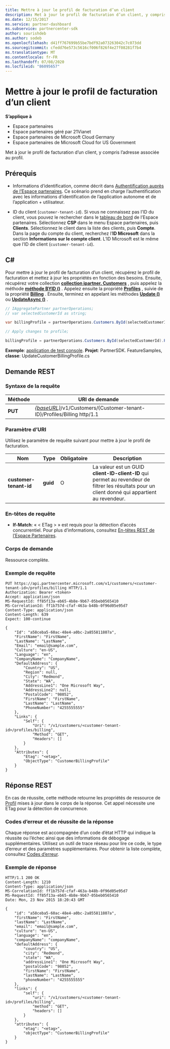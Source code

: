```yaml
---
title: Mettre à jour le profil de facturation d’un client
description: Met à jour le profil de facturation d’un client, y compris l’adresse associée au profil.
ms.date: 12/15/2017
ms.service: partner-dashboard
ms.subservice: partnercenter-sdk
author: sourishdeb
ms.author: sodeb
ms.openlocfilehash: d41ff767699b55be7bdf92a073263042c7c073dd
ms.sourcegitcommit: cfedd76e573c5616cf006f826f4e27f08281f7b4
ms.translationtype: MT
ms.contentlocale: fr-FR
ms.lasthandoff: 07/08/2020
ms.locfileid: "86095657"
---
```

# <a name="update-a-customers-billing-profile"></a>Mettre à jour le profil de facturation d’un client

**S’applique à**

- Espace partenaires
- Espace partenaires géré par 21Vianet
- Espace partenaires de Microsoft Cloud Germany
- Espace partenaires de Microsoft Cloud for US Government

Met à jour le profil de facturation d’un client, y compris l’adresse associée au profil.

## <a name="prerequisites"></a>Prérequis

- Informations d’identification, comme décrit dans [Authentification auprès de l’Espace partenaires](partner-center-authentication.md). Ce scénario prend en charge l’authentification avec les informations d’identification de l’application autonome et de l’application + utilisateur.

- ID du client (`customer-tenant-id`). Si vous ne connaissez pas l’ID du client, vous pouvez le rechercher dans le [tableau de bord](https://partner.microsoft.com/dashboard) de l’Espace partenaires. Sélectionnez **CSP** dans le menu Espace partenaires, puis **Clients**. Sélectionnez le client dans la liste des clients, puis **Compte**. Dans la page du compte du client, recherchez l’**ID Microsoft** dans la section **Informations sur le compte client**. L’ID Microsoft est le même que l’ID de client (`customer-tenant-id`).

## <a name="c"></a>C\#

Pour mettre à jour le profil de facturation d’un client, récupérez le profil de facturation et mettez à jour les propriétés en fonction des besoins. Ensuite, récupérez votre collection [**collection ipartner. Customers**](https://docs.microsoft.com/dotnet/api/microsoft.store.partnercenter.ipartner.customers) , puis appelez la méthode [**méthode BYID ()**](https://docs.microsoft.com/dotnet/api/microsoft.store.partnercenter.customers.icustomercollection.byid) . Appelez ensuite la propriété [**Profiles**](https://docs.microsoft.com/dotnet/api/microsoft.store.partnercenter.customers.icustomer.profiles) , suivie de la propriété [**Billing**](https://docs.microsoft.com/dotnet/api/microsoft.store.partnercenter.customers.profiles.icustomerprofilecollection.billing) . Ensuite, terminez en appelant les méthodes [**Update ()**](https://docs.microsoft.com/dotnet/api/microsoft.store.partnercenter.customers.profiles.icustomerprofile-1.update) ou [**UpdateAsync ()**](https://docs.microsoft.com/dotnet/api/microsoft.store.partnercenter.customers.profiles.icustomerprofile-1.updateasync) .

``` csharp
// IAggregatePartner partnerOperations;
// var selectedCustomerId as string;

var billingProfile = partnerOperations.Customers.ById(selectedCustomerId).Profiles.Billing.Get();

// Apply changes to profile;

billingProfile = partnerOperations.Customers.ById(selectedCustomerId).Profiles.Billing.Update(billingProfile);
```

**Exemple**: [application de test console](console-test-app.md). **Projet**: PartnerSDK. FeatureSamples, **classe**: UpdateCustomerBillingProfile.cs

## <a name="rest-request"></a>Demande REST

### <a name="request-syntax"></a>Syntaxe de la requête

| Méthode  | URI de demande                                                                                             |
|---------|---------------------------------------------------------------------------------------------------------|
| **PUT** | [*{baseURL}*](partner-center-rest-urls.md)/v1/Customers/{Customer-tenant-ID}/Profiles/Billing http/1.1 |

### <a name="uri-parameter"></a>Paramètre d’URI

Utilisez le paramètre de requête suivant pour mettre à jour le profil de facturation.

| Nom                   | Type     | Obligatoire | Description                                                                                                                                            |
|------------------------|----------|----------|--------------------------------------------------------------------------------------------------------------------------------------------------------|
| **customer-tenant-id** | **guid** | O        | La valeur est un GUID **client-ID-client-ID** qui permet au revendeur de filtrer les résultats pour un client donné qui appartient au revendeur. |

### <a name="request-headers"></a>En-têtes de requête

- **If-Match**: « &lt; ETag &gt; » est requis pour la détection d’accès concurrentiel.
Pour plus d’informations, consultez [En-têtes REST de l’Espace Partenaires](headers.md).

### <a name="request-body"></a>Corps de demande

Ressource complète.

### <a name="request-example"></a>Exemple de requête

```http
PUT https://api.partnercenter.microsoft.com/v1/customers/<customer-tenant-id>/profiles/billing HTTP/1.1
Authorization: Bearer <token>
Accept: application/json
MS-RequestId: ff85f13a-eb65-4b8e-9b67-05beb0565410
MS-CorrelationId: ff1b757d-cfaf-463a-b48b-0f96d05e95d7
Content-Type: application/json
Content-Length: 639
Expect: 100-continue

{
    "Id": "a58ceba5-60ac-48e4-a0bc-2a855811807a",
    "FirstName": "FirstName",
    "LastName": "LastName",
    "Email": "email@sample.com",
    "Culture": "en-US",
    "Language": "en",
    "CompanyName": "CompanyName",
    "DefaultAddress": {
        "Country": "US",
        "Region": null,
        "City": "Redmond",
        "State": "WA",
        "AddressLine1": "One Microsoft Way",
        "AddressLine2": null,
        "PostalCode": "98052",
        "FirstName": "FirstName",
        "LastName": "LastName",
        "PhoneNumber": "4255555555"
    },
    "Links": {
        "Self": {
            "Uri": "/v1/customers/<customer-tenant-id>/profiles/billing",
            "Method": "GET",
            "Headers": []
        }
    },
    "Attributes": {
        "Etag": "<etag>",
        "ObjectType": "CustomerBillingProfile"
    }
}
```

## <a name="rest-response"></a>Réponse REST

En cas de réussite, cette méthode retourne les propriétés de ressource de [Profil](profile-resources.md) mises à jour dans le corps de la réponse. Cet appel nécessite une ETag pour la détection de concurrence.

### <a name="response-success-and-error-codes"></a>Codes d’erreur et de réussite de la réponse

Chaque réponse est accompagnée d’un code d’état HTTP qui indique la réussite ou l’échec ainsi que des informations de débogage supplémentaires. Utilisez un outil de trace réseau pour lire ce code, le type d’erreur et des paramètres supplémentaires. Pour obtenir la liste complète, consultez [Codes d’erreur](error-codes.md).

### <a name="response-example"></a>Exemple de réponse

```http
HTTP/1.1 200 OK
Content-Length: 1210
Content-Type: application/json
MS-CorrelationId: ff1b757d-cfaf-463a-b48b-0f96d05e95d7
MS-RequestId: ff85f13a-eb65-4b8e-9b67-05beb0565410
Date: Mon, 23 Nov 2015 18:20:43 GMT

{
    "id": "a58ceba5-60ac-48e4-a0bc-2a855811807a",
    "firstName": "FirstName",
    "lastName": "LastName",
    "email": "email@sample.com",
    "culture": "en-US",
    "language": "en",
    "companyName": "companyName",
    "defaultAddress": {
        "country": "US",
        "city": "Redmond",
        "state": "WA",
        "addressLine1": "One Microsoft Way",
        "postalCode": "98052",
        "firstName": "FirstName",
        "lastName": "LastName",
        "phoneNumber": "4255555555"
    },
    "links": {
        "self": {
            "uri": "/v1/customers/<customer-tenant-id>/profiles/billing",
            "method": "GET",
            "headers": []
        }
    },
    "attributes": {
        "etag": "<etag>",
        "objectType": "CustomerBillingProfile"
    }
}
```

